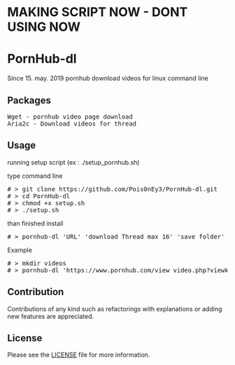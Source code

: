 # MAKING SCRIPT NOW - DONT USING NOW

# PornHub-dl
Since 15. may. 2019 pornhub download videos for linux command line

## Packages
<pre>
Wget - pornhub video page download
Aria2c - Download videos for thread
</pre>

## Usage
running setup script (ex : ./setup_pornhub.sh)

type command line
<pre>
# > git clone https://github.com/Pois0nEy3/PornHub-dl.git
# > cd PornHub-dl
# > chmod +x setup.sh
# > ./setup.sh
</pre>

than finished install
<pre>
# > pornhub-dl 'URL' 'download Thread max 16' 'save folder'
</pre>

Example
<pre>
# > mkdir videos
# > pornhub-dl 'https://www.pornhub.com/view_video.php?viewkey=ph5cbbe2d31d8a2' '16' 'videos'
</pre>

## Contribution
Contributions of any kind such as refactorings with explanations or adding new features are appreciated.

## License
Please see the [LICENSE](https://github.com/Pois0nEy3/PornHub-dl/blob/master/LICENSE) file for more information.
